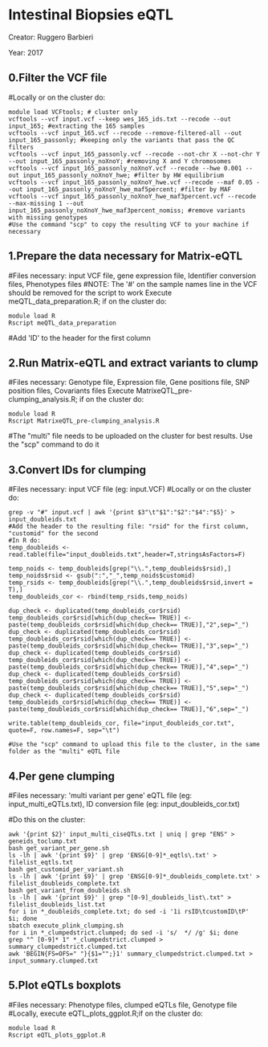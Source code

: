 Intestinal Biopsies eQTL
=========================

Creator: Ruggero Barbieri

Year: 2017

0.Filter the VCF file
--------------------------------------------
#Locally or on the cluster do:
```
module load VCFtools; # cluster only
vcftools --vcf input.vcf --keep wes_165_ids.txt --recode --out input_165; #extracting the 165 samples
vcftools --vcf input_165.vcf --recode --remove-filtered-all --out input_165_passonly; #keeping only the variants that pass the QC filters
vcftools --vcf input_165_passonly.vcf --recode --not-chr X --not-chr Y --out input_165_passonly_noXnoY; #removing X and Y chromosomes
vcftools --vcf input_165_passonly_noXnoY.vcf --recode --hwe 0.001 --out input_165_passonly_noXnoY_hwe; #filter by HW equilibrium
vcftools --vcf input_165_passonly_noXnoY_hwe.vcf --recode --maf 0.05 --out input_165_passonly_noXnoY_hwe_maf5percent; #filter by MAF
vcftools --vcf input_165_passonly_noXnoY_hwe_maf3percent.vcf --recode --max-missing 1 --out input_165_passonly_noXnoY_hwe_maf3percent_nomiss; #remove variants with missing genotypes
#Use the command "scp" to copy the resulting VCF to your machine if necessary
```

1.Prepare the data necessary for Matrix-eQTL
--------------------------------------------

#Files necessary: input VCF file, gene expression file, Identifier conversion files, Phenotypes files
#NOTE: The '#' on the sample names line in the VCF should be removed for the script to work
Execute meQTL_data_preparation.R; if on the cluster do:
```
module load R
Rscript meQTL_data_preparation

```
#Add 'ID' to the header for the first column

2.Run Matrix-eQTL and extract variants to clump
-----------------------------------------------

#Files necessary: Genotype file, Expression file, Gene positions file, SNP position files, Covariants files
Execute MatrixeQTL_pre-clumping_analysis.R; if on the cluster do:
```
module load R
Rscript MatrixeQTL_pre-clumping_analysis.R

```
#The "multi" file needs to be uploaded on the cluster for best results. Use the "scp" command to do it

3.Convert IDs for clumping
--------------------------
#Files necessary: input VCF file (eg: input.VCF)
#Locally or on the cluster do:
```
grep -v "#" input.vcf | awk '{print $3"\t"$1":"$2":"$4":"$5}' > input_doubleids.txt
#Add the header to the resulting file: "rsid" for the first column, "customid" for the second
#In R do:
temp_doubleids <- read.table(file="input_doubleids.txt",header=T,stringsAsFactors=F)

temp_noids <- temp_doubleids[grep("\\.",temp_doubleids$rsid),]
temp_noids$rsid <- gsub(":","_",temp_noids$customid)
temp_rsids <- temp_doubleids[grep("\\.",temp_doubleids$rsid,invert = T),]
temp_doubleids_cor <- rbind(temp_rsids,temp_noids)

dup_check <- duplicated(temp_doubleids_cor$rsid)
temp_doubleids_cor$rsid[which(dup_check== TRUE)] <- paste(temp_doubleids_cor$rsid[which(dup_check== TRUE)],"2",sep="_")
dup_check <- duplicated(temp_doubleids_cor$rsid)
temp_doubleids_cor$rsid[which(dup_check== TRUE)] <- paste(temp_doubleids_cor$rsid[which(dup_check== TRUE)],"3",sep="_")
dup_check <- duplicated(temp_doubleids_cor$rsid)
temp_doubleids_cor$rsid[which(dup_check== TRUE)] <- paste(temp_doubleids_cor$rsid[which(dup_check== TRUE)],"4",sep="_")
dup_check <- duplicated(temp_doubleids_cor$rsid)
temp_doubleids_cor$rsid[which(dup_check== TRUE)] <- paste(temp_doubleids_cor$rsid[which(dup_check== TRUE)],"5",sep="_")
dup_check <- duplicated(temp_doubleids_cor$rsid)
temp_doubleids_cor$rsid[which(dup_check== TRUE)] <- paste(temp_doubleids_cor$rsid[which(dup_check== TRUE)],"6",sep="_")

write.table(temp_doubleids_cor, file="input_doubleids_cor.txt", quote=F, row.names=F, sep="\t")

#Use the "scp" command to upload this file to the cluster, in the same folder as the "multi" eQTL file  
```
4.Per gene clumping
-------------------
#Files necessary: 'multi variant per gene' eQTL file (eg: input_multi_eQTLs.txt), ID conversion file (eg: input_doubleids_cor.txt) 

#Do this on the cluster:
```
awk '{print $2}' input_multi_ciseQTLs.txt | uniq | grep "ENS" > geneids_toclump.txt
bash get_variant_per_gene.sh
ls -lh | awk '{print $9}' | grep 'ENSG[0-9]*_eqtls\.txt' > filelist_eqtls.txt
bash get_customid_per_variant.sh
ls -lh | awk '{print $9}' | grep 'ENSG[0-9]*_doubleids_complete.txt' > filelist_doubleids_complete.txt
bash get_variant_from_doubleids.sh
ls -lh | awk '{print $9}' | grep "[0-9]_doubleids_list\.txt" > filelist_doubleids_list.txt
for i in *_doubleids_complete.txt; do sed -i '1i rsID\tcustomID\tP' $i; done
sbatch execute_plink_clumping.sh
for i in *_clumpedstrict.clumped; do sed -i 's/  */ /g' $i; done
grep "^ [0-9]* 1" *_clumpedstrict.clumped > summary_clumpedstrict.clumped.txt
awk 'BEGIN{FS=OFS=" "}{$1="";}1' summary_clumpedstrict.clumped.txt > input_summary.clumped.txt
```

5.Plot eQTLs boxplots
---------------------
#Files necessary: Phenotype files, clumped eQTLs file, Genotype file
#Locally, execute eQTL_plots_ggplot.R;if on the cluster do:
```
module load R
Rscript eQTL_plots_ggplot.R

```
